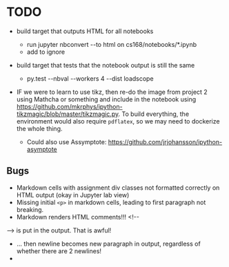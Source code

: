 # TODO

* build target that outputs HTML for all notebooks
    - run jupyter nbconvert --to html on cs168/notebooks/*.ipynb
    - add to ignore
* build target that tests that the notebook output is still the same
    - py.test --nbval --workers 4 --dist loadscope

* IF we were to learn to use tikz, then re-do the image from project 2 using Mathcha or something and include in the notebook using https://github.com/mkrphys/ipython-tikzmagic/blob/master/tikzmagic.py. To build everything, the environment would also require `pdflatex`, so we may need to dockerize the whole thing.
    - Could also use Assymptote: https://github.com/jrjohansson/ipython-asymptote

## Bugs

* Markdown cells with assignment div classes not formatted correctly on HTML output (okay in Jupyter lab view)
* Missing initial `<p>` in markdown cells, leading to first paragraph not breaking.
* Markdown renders HTML comments!!! <!--

--> is put in the output. That is awful!
* $...$ then newline becomes new paragraph in output, regardless of whether there are 2 newlines!
*

